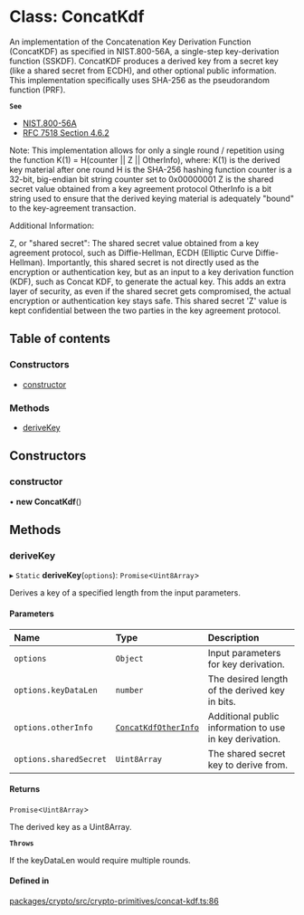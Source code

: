 # Class: ConcatKdf

An implementation of the Concatenation Key Derivation Function (ConcatKDF)
as specified in NIST.800-56A, a single-step key-derivation function (SSKDF).
ConcatKDF produces a derived key from a secret key (like a shared secret
from ECDH), and other optional public information. This implementation
specifically uses SHA-256 as the pseudorandom function (PRF).

**`See`**

 - [NIST.800-56A](https://nvlpubs.nist.gov/nistpubs/SpecialPublications/NIST.SP.800-56Ar3.pdf)
 - [RFC 7518 Section 4.6.2](https://datatracker.ietf.org/doc/html/rfc7518#section-4.6.2)

Note: This implementation allows for only a single round / repetition
using the function K(1) = H(counter || Z || OtherInfo), where:
  K(1) is the derived key material after one round
  H is the SHA-256 hashing function
  counter is a 32-bit, big-endian bit string counter set to 0x00000001
  Z is the shared secret value obtained from a key agreement protocol
  OtherInfo is a bit string used to ensure that the derived keying
    material is adequately "bound" to the key-agreement transaction.

Additional Information:

Z, or "shared secret":
  The shared secret value obtained from a key agreement protocol, such as
  Diffie-Hellman, ECDH (Elliptic Curve Diffie-Hellman). Importantly, this
  shared secret is not directly used as the encryption or authentication
  key, but as an input to a key derivation function (KDF), such as Concat
  KDF, to generate the actual key. This adds an extra layer of security, as
  even if the shared secret gets compromised, the actual  encryption or
  authentication key stays safe. This shared secret 'Z' value is kept
  confidential between the two parties in the key agreement protocol.

## Table of contents

### Constructors

- [constructor](ConcatKdf.md#constructor)

### Methods

- [deriveKey](ConcatKdf.md#derivekey)

## Constructors

### constructor

• **new ConcatKdf**()

## Methods

### deriveKey

▸ `Static` **deriveKey**(`options`): `Promise`<`Uint8Array`\>

Derives a key of a specified length from the input parameters.

#### Parameters

| Name | Type | Description |
| :------ | :------ | :------ |
| `options` | `Object` | Input parameters for key derivation. |
| `options.keyDataLen` | `number` | The desired length of the derived key in bits. |
| `options.otherInfo` | [`ConcatKdfOtherInfo`](../index.md#concatkdfotherinfo) | Additional public information to use in key derivation. |
| `options.sharedSecret` | `Uint8Array` | The shared secret key to derive from. |

#### Returns

`Promise`<`Uint8Array`\>

The derived key as a Uint8Array.

**`Throws`**

If the keyDataLen would require multiple rounds.

#### Defined in

[packages/crypto/src/crypto-primitives/concat-kdf.ts:86](https://github.com/TBD54566975/web5-js/blob/ff920f5/packages/crypto/src/crypto-primitives/concat-kdf.ts#L86)
